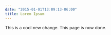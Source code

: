 ```yaml
---
date: "2015-01-01T13:09:13-06:00"
title: Lorem Ipsum
---
```




This is a cool new change. 
This page is now done. 

